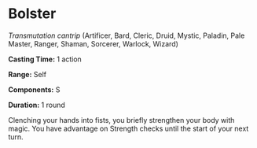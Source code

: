 # Bolster
*Transmutation cantrip* (Artificer, Bard, Cleric, Druid, Mystic, Paladin, Pale Master, Ranger, Shaman, Sorcerer, Warlock, Wizard)

**Casting Time:** 1 action

**Range:** Self

**Components:** S

**Duration:** 1 round

Clenching your hands into fists, you briefly strengthen your body with magic. You have advantage on Strength checks until the start of your next turn.
